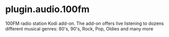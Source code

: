 # plugin.audio.100fm
100FM radio station Kodi add-on. The add-on offers live listening to dozens different musical genres: 80's, 90's, Rock, Pop, Oldies and many more
